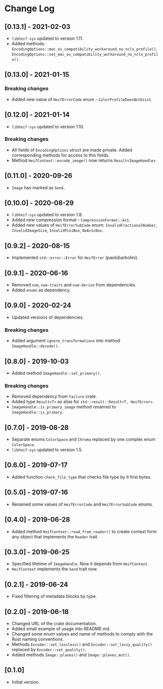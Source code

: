 # Change Log

## [0.13.1] - 2021-02-03

- ``libheif-sys`` updated to version 1.11.
- Added methods: 
  ``EncodingOptions::mac_os_compatibility_workaround_no_nclx_profile()``,
  ``EncodingOptions::set_mac_os_compatibility_workaround_no_nclx_profile()``.

## [0.13.0] - 2021-01-15

### Breaking changes

- Added new value of ``HeifErrorCode`` enum -
  ``ColorProfileDoesNotExist``.

## [0.12.0] - 2021-01-14

- ``libheif-sys`` updated to version 1.10.

### Breaking changes

- All fields of ``EncodingOptions`` struct are made private. Added 
  corresponding methods for access to this fields.
- Method ``HeifContext::encode_image()`` now returns ``Result<ImageHandle>``.

## [0.11.0] - 2020-09-26

- ``Image`` has marked as ``Send``.

## [0.10.0] - 2020-08-29

- ``libheif-sys`` updated to version 1.8.
- Added new compression format - ``CompressionFormat::Av1``.
- Added new values of ``HeifErrorSubCode`` enum:
  ``InvalidFractionalNumber``, ``InvalidImageSize``,
  ``InvalidPixiBox``,  ``NoAv1cBox``.

## [0.9.2] - 2020-08-15

- Implemented ``std::error::Error`` for ``HeifError`` (paolobarbolini).

## [0.9.1] - 2020-06-16

- Removed ``num``, ``num-traits`` and ``num-derive`` from dependencies.
- Added ``enumn`` as dependency.

## [0.9.0] - 2020-02-24

- Updated versions of dependencies.

### Breaking changes

- Added argument ``ignore_transformations`` into method ``ImageHandle::decode()``.

## [0.8.0] - 2019-10-03

- Added method ``ImageHandle::set_primary()``.

### Breaking changes

- Removed dependency from ``failure`` crate.
- Added type ``Result<T>`` as alias for ``std::result::Result<T, HeifError>``.
- ``ImageHandle::is_primary_image`` method renamed to ``ImageHandle::is_primary``.

## [0.7.0] - 2019-08-28

- Separate enums ``ColorSpace`` and ``Chroma`` replaced by one
  complex enum ``ColorSpace``.
- ``libheif-sys`` updated to version 1.5.

## [0.6.0] - 2019-07-17

- Added function ``check_file_type`` that checks file type by it first bytes.

## [0.5.0] - 2019-07-16

- Renamed some values of ``HeifErrorCode`` and ``HeifErrorSubCode`` enums.

## [0.4.0] - 2019-06-28

- Added method ``HeifContext::read_from_reader()`` to create context 
  form any object that implements the ``Reader`` trait.

## [0.3.0] - 2019-06-25

- Specified lifetime of ``ImageHandle``. Now it depends from ``HeifContext``.
- ``HeifContext`` implements the ``Send`` trait now.

## [0.2.1] - 2019-06-24

- Fixed filtering of metadata blocks by type.

## [0.2.0] - 2019-06-18

- Changed URL of the crate documentation.
- Added small example of usage into README.md.
- Changed some enum values and name of methods to comply with the Rust
  naming conventions.
- Methods ``Encoder::set_lossless()`` and ``Encoder::set_lossy_quality()``
  replaced by ``Encoder::set_quality()``.
- Added methods ``Image::planes()`` and ``Image::planes_mut()``.

## [0.1.0]

- Initial version.
